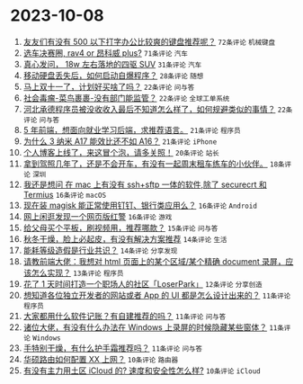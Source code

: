 # 2023-10-08

1. [友友们有没有 500 以下打字办公比较爽的键盘推荐呢？](https://www.v2ex.com/t/979678) `72条评论` `机械键盘`
1. [选车决赛圈, rav4 or 昂科威 plus?](https://www.v2ex.com/t/979692) `71条评论` `汽车`
1. [真心发问， 18w 左右落地的四驱 SUV](https://www.v2ex.com/t/979699) `31条评论` `汽车`
1. [移动硬盘丢失后，如何启动自爆程序？](https://www.v2ex.com/t/979792) `28条评论` `随想`
1. [马上双十一了，计划好买啥了吗？](https://www.v2ex.com/t/979778) `22条评论` `问与答`
1. [社会毒瘤-菜鸟裹裹-没有部门能监管？](https://www.v2ex.com/t/979772) `22条评论` `全球工单系统`
1. [河北承德程序员被没收收入最后不知道怎么样了，如何规避类似的事情？](https://www.v2ex.com/t/979711) `22条评论` `问与答`
1. [5 年前端，想面向就业学习后端，求推荐语言。](https://www.v2ex.com/t/979735) `21条评论` `程序员`
1. [为什么 3 纳米 A17 能效比还不如 A16？](https://www.v2ex.com/t/979720) `21条评论` `iPhone`
1. [个人博客上线了，来这冒个泡，请多关照！](https://www.v2ex.com/t/979706) `20条评论` `站长`
1. [拿到驾照几年了，还是不会开车，有没有一起周末租车练车的小伙伴。](https://www.v2ex.com/t/979722) `18条评论` `深圳`
1. [我还是想问 在 mac 上有没有 ssh+sftp 一体的软件,除了 securecrt 和 Termius](https://www.v2ex.com/t/979789) `16条评论` `macOS`
1. [现在装 magisk 能正常使用钉钉、银行类应用么？](https://www.v2ex.com/t/979689) `16条评论` `Android`
1. [网上闲逛发现一个网页版红警](https://www.v2ex.com/t/979687) `16条评论` `游戏`
1. [给父母买个平板，刷视频用，推荐哪款？](https://www.v2ex.com/t/979717) `15条评论` `问与答`
1. [秋冬干燥，脸上必起皮，有没有解决方案推荐](https://www.v2ex.com/t/979703) `14条评论` `生活`
1. [能耗等级造假是行业共识？](https://www.v2ex.com/t/979695) `14条评论` `分享发现`
1. [请教前端大佬：我想对 html 页面上的某个区域/某个精确 document 录屏，应该怎么实现？](https://www.v2ex.com/t/979715) `13条评论` `程序员`
1. [花了 1 天时间打造一个职场人的社区「LoserPark」](https://www.v2ex.com/t/979690) `12条评论` `分享创造`
1. [想知道各位独立开发者的网站或者 App 的 UI 都是怎么设计出来的？](https://www.v2ex.com/t/979803) `11条评论` `程序员`
1. [大家都用什么软件记账？有自建推荐的吗？](https://www.v2ex.com/t/979761) `11条评论` `问与答`
1. [诸位大佬，有没有什么办法在 Windows 上录屏的时候隐藏某些窗体？](https://www.v2ex.com/t/979741) `11条评论` `Windows`
1. [手特别干燥，有什么护手霜推荐吗？](https://www.v2ex.com/t/979679) `11条评论` `问与答`
1. [华硕路由如何配置 XX 上网？](https://www.v2ex.com/t/979701) `10条评论` `路由器`
1. [有没有主力用土区 iCloud 的? 速度和安全性怎么样?](https://www.v2ex.com/t/979682) `10条评论` `iCloud`

